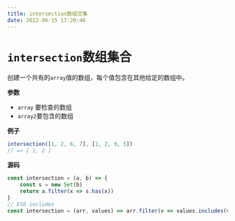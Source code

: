 ```yaml
---
title: intersection数组交集
date: 2022-06-15 17:20:46
---
```

# `intersection`数组集合

创建一个共有的`array`值的数组，每个值包含在其他给定的数组中。

**参数**

-   `array` 要检查的数组
-   `array2`要包含的数组

**例子**

```js
intersection([1, 2, 6, 7], [1, 2, 9, 5])
// => [ 1, 2 ]
```

**源码**

```js
const intersection = (a, b) => {
    const s = new Set(b)
    return a.filter(x => s.has(x))
}
// ES6 includes
const intersection = (arr, values) => arr.filter(v => values.includes(v))
```